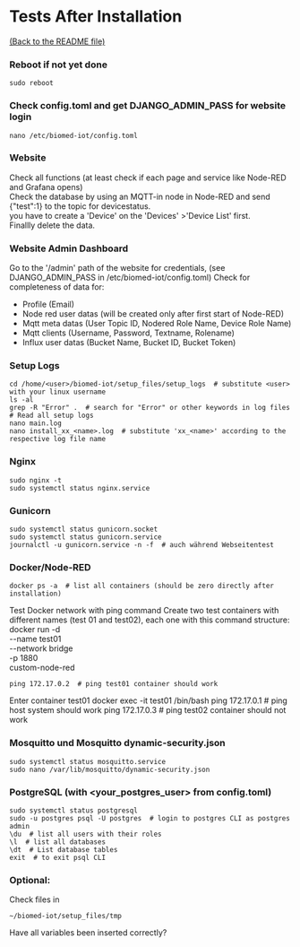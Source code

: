 # Tests After Installation

[(Back to the README file)](../README.md)  

### Reboot if not yet done

	sudo reboot

### Check config.toml and get DJANGO_ADMIN_PASS for website login

	nano /etc/biomed-iot/config.toml

### Website

Check all functions (at least check if each page and service like Node-RED and Grafana opens)  
Check the database by using an MQTT-in node in Node-RED and send {"test":1} to the topic for devicestatus.  
you have to create a 'Device' on the 'Devices' >'Device List' first.  
Finallly delete the data.

### Website Admin Dashboard

Go to the '/admin' path of the website
for credentials, (see DJANGO_ADMIN_PASS in /etc/biomed-iot/config.toml)
Check for completeness of data for:
- Profile (Email)
- Node red user datas (will be created only after first start of Node-RED)
- Mqtt meta datas (User Topic ID, Nodered Role Name, Device Role Name)
- Mqtt clients (Username, Password, Textname, Rolename)
- Influx user datas (Bucket Name, Bucket ID, Bucket Token)

### Setup Logs

	cd /home/<user>/biomed-iot/setup_files/setup_logs  # substitute <user> with your linux username
	ls -al
	grep -R "Error" .  # search for "Error" or other keywords in log files
	# Read all setup logs
	nano main.log
	nano install_xx_<name>.log  # substitute 'xx_<name>' according to the respective log file name

### Nginx

	sudo nginx -t
	sudo systemctl status nginx.service

### Gunicorn

	sudo systemctl status gunicorn.socket
	sudo systemctl status gunicorn.service
	journalctl -u gunicorn.service -n -f  # auch während Webseitentest

### Docker/Node-RED

	docker ps -a  # list all containers (should be zero directly after installation)

Test Docker network with ping command
Create two test containers with different names (test 01 and test02), each one with this command structure:
	docker run -d \
	--name test01 \
	--network bridge \
	-p 1880 \
	custom-node-red

	ping 172.17.0.2  # ping test01 container should work
Enter container test01
	docker exec -it test01 /bin/bash
	ping 172.17.0.1  # ping host system should work
	ping 172.17.0.3  # ping test02 container should not work


### Mosquitto und Mosquitto dynamic-security.json

	sudo systemctl status mosquitto.service
	sudo nano /var/lib/mosquitto/dynamic-security.json

### PostgreSQL (with <your_postgres_user> from config.toml)

	sudo systemctl status postgresql
	sudo -u postgres psql -U postgres  # login to postgres CLI as postgres admin
	\du  # list all users with their roles
	\l  # list all databases
	\dt  # List database tables
	exit  # to exit psql CLI

### Optional:

Check files in 
```
~/biomed-iot/setup_files/tmp
```
Have all variables been inserted correctly?
